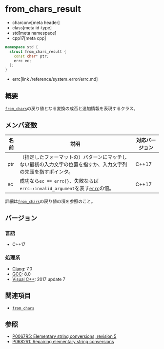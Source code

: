 # from_chars_result
* charconv[meta header]
* class[meta id-type]
* std[meta namespace]
* cpp17[meta cpp]

```cpp
namespace std {
  struct from_chars_result {
    const char* ptr;
    errc ec;
  };
}
```
* errc[link /reference/system_error/errc.md]

## 概要
[`from_chars`](../charconv/from_chars.md)の戻り値となる変換の成否と追加情報を表現するクラス。

## メンバ変数

| 名前            | 説明           | 対応バージョン |
|-----------------|----------------|----------------|
| ptr | （指定したフォーマットの）パターンにマッチしない最初の入力文字の位置を指すか、入力文字列の先頭を指すポインタ。 | C++17 |
| ec | 成功なら`ec == errc{}`、失敗ならば`errc::invalid_argument`を表す[`errc`](/reference/system_error/errc.md)の値。 | C++17 |

詳細は[`from_chars`](../charconv/from_chars.md)の戻り値の項を参照のこと。

## バージョン
### 言語
- C++17

### 処理系
- [Clang](/implementation.md#clang): 7.0
- [GCC](/implementation.md#gcc): 8.0
- [Visual C++](/implementation.md#visual_cpp): 2017 update 7

## 関連項目
- [`from_chars`](../charconv/from_chars.md)


## 参照
- [P0067R5: Elementary string conversions, revision 5](http://www.open-std.org/jtc1/sc22/wg21/docs/papers/2016/p0067r5.html)
- [P0682R1: Repairing elementary string conversions](http://www.open-std.org/jtc1/sc22/wg21/docs/papers/2017/p0682r1.html)
